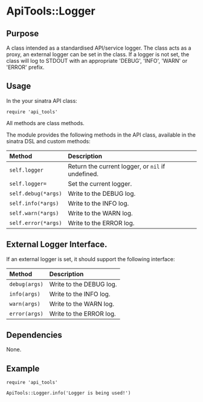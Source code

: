 # ApiTools::Logger

## Purpose

A class intended as a standardised API/service logger. The class acts as a proxy, an external logger can be set in the class. If a logger is not set, the class will log to STDOUT with an appropriate 'DEBUG', 'INFO', 'WARN' or 'ERROR' prefix.

## Usage

In the your sinatra API class:

    require 'api_tools'

All methods are class methods.

The module provides the following methods in the API class, available in the sinatra DSL and custom methods:

| Method              | Description                                       |
|:--------------------|:--------------------------------------------------|
| `self.logger`       | Return the current logger, or `nil` if undefined. |
| `self.logger=`      | Set the current logger.                           |
| `self.debug(*args)` | Write to the DEBUG log.                           |
| `self.info(*args)`  | Write to the INFO log.                            |
| `self.warn(*args)`  | Write to the WARN log.                            |
| `self.error(*args)` | Write to the ERROR log.                           |

## External Logger Interface.

If an external logger is set, it should support the following interface:

| Method        | Description             |
|:--------------|:------------------------|
| `debug(args)` | Write to the DEBUG log. |
| `info(args)`  | Write to the INFO log.  |
| `warn(args)`  | Write to the WARN log.  |
| `error(args)` | Write to the ERROR log. |


## Dependencies

None.

## Example

    require 'api_tools'

    ApiTools::Logger.info('Logger is being used!')
